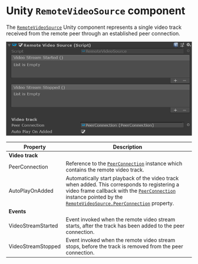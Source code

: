 # Unity `RemoteVideoSource` component

The [`RemoteVideoSource`](xref:Microsoft.MixedReality.WebRTC.Unity.RemoteVideoSource) Unity component represents a single video track received from the remote peer through an established peer connection.

![The RemoteVideoSource Unity component](unity-remotevideosource.png)

| Property | Description |
|---|---|
| **Video track** | |
| PeerConnection | Reference to the [`PeerConnection`](xref:Microsoft.MixedReality.WebRTC.Unity.PeerConnection) instance which contains the remote video track. |
| AutoPlayOnAdded | Automatically start playback of the video track when added. This corresponds to registering a video frame callback with the [`PeerConnection`](xref:Microsoft.MixedReality.WebRTC.Unity.PeerConnection) instance pointed by the [`RemoteVideoSource.PeerConnection`](xref:Microsoft.MixedReality.WebRTC.Unity.RemoteVideoSource.PeerConnection) property. |
| **Events** | |
| VideoStreamStarted | Event invoked when the remote video stream starts, after the track has been added to the peer connection. |
| VideoStreamStopped | Event invoked when the remote video stream stops, before the track is removed from the peer connection. |
